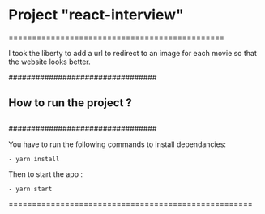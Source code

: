 # Project "react-interview"
==============================================

I took the liberty to add a url to redirect to an image for each movie so that the website looks better.

#################################
##                             ##
##  How to run the project ?   ##
##                             ##
#################################



You have to run the following commands to install dependancies:

    - yarn install

Then to start the app :

    - yarn start

====================================================
